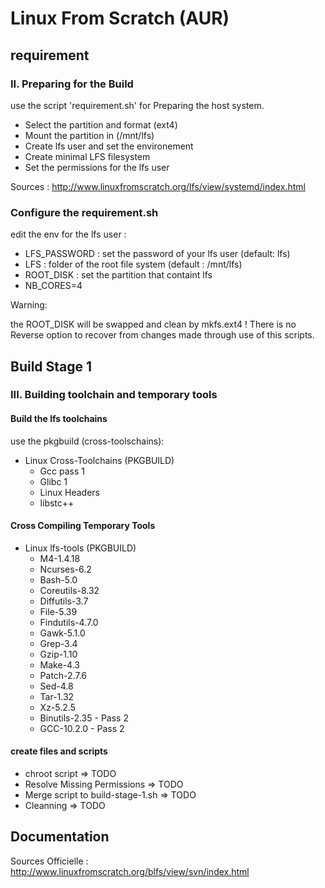 # Linux From Scratch (AUR)

## requirement

### II. Preparing for the Build

use the script 'requirement.sh' for Preparing the host system.

  - Select the partition and format (ext4)
  - Mount the partition in (/mnt/lfs)
  - Create lfs user and set the environement
  - Create minimal LFS filesystem
  - Set the permissions for the lfs user

Sources : http://www.linuxfromscratch.org/lfs/view/systemd/index.html

### Configure the requirement.sh

edit the env for the lfs user :

  - LFS_PASSWORD : set the password of your lfs user (default: lfs)
  - LFS : folder of the root file system (default : /mnt/lfs)
  - ROOT_DISK : set the partition that containt lfs
  - NB_CORES=4

Warning:

the ROOT_DISK will be swapped and clean by mkfs.ext4 ! There is no Reverse option to recover from changes made through use of this scripts.

## Build Stage 1

### III. Building toolchain and temporary tools

#### Build the lfs toolchains

use the pkgbuild (cross-toolschains):

  - Linux Cross-Toolchains (PKGBUILD)
    - Gcc pass 1
    - Glibc 1
    - Linux Headers
    - libstc++

#### Cross Compiling Temporary Tools

  - Linux lfs-tools (PKGBUILD)
    - M4-1.4.18
    - Ncurses-6.2
    - Bash-5.0
    - Coreutils-8.32
    - Diffutils-3.7
    - File-5.39
    - Findutils-4.7.0
    - Gawk-5.1.0
    - Grep-3.4
    - Gzip-1.10
    - Make-4.3
    - Patch-2.7.6
    - Sed-4.8
    - Tar-1.32
    - Xz-5.2.5
    - Binutils-2.35 - Pass 2
    - GCC-10.2.0 - Pass 2

#### create files and scripts

  - chroot script => TODO
  - Resolve Missing Permissions => TODO
  - Merge script to build-stage-1.sh => TODO
  - Cleanning => TODO

## Documentation

Sources Officielle : http://www.linuxfromscratch.org/blfs/view/svn/index.html
